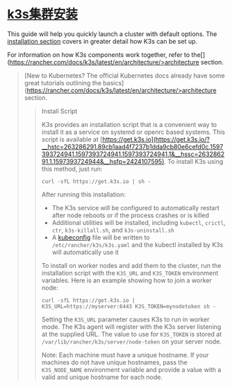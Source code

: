 # [k3s集群安装](https://rancher.com/docs/k3s/latest/en/quick-start/)


This guide will help you quickly launch a cluster with default options. The [installation section](https://rancher.comen/installation) covers in greater detail how K3s can be set up.

For information on how K3s components work together, refer to the[](https://rancher.com/docs/k3s/latest/en/architecture/>architecture section.</a></p>

<blockquote class=)

[New to Kubernetes? The official Kubernetes docs already have some great tutorials outlining the basics](https://rancher.com/docs/k3s/latest/en/architecture/>architecture section.</a></p>

<blockquote class=) [here](https://kubernetes.io/docs/tutorials/kubernetes-basics/).

Install Script
--------------

K3s provides an installation script that is a convenient way to install it as a service on systemd or openrc based systems. This script is available at [https://get.k3s.io](https://get.k3s.io/?__hstc=263286291.89cb1aad4f7237b1dda9cb80e6cefd0c.1597393724941.1597393724941.1597393724941.1&__hssc=263286291.1.1597393724944&__hsfp=2424107595). To install K3s using this method, just run:

    curl -sfL https://get.k3s.io | sh -

After running this installation:

*   The K3s service will be configured to automatically restart after node reboots or if the process crashes or is killed
*   Additional utilities will be installed, including `kubectl`, `crictl`, `ctr`, `k3s-killall.sh`, and `k3s-uninstall.sh`
*   A [kubeconfig](https://kubernetes.io/docs/concepts/configuration/organize-cluster-access-kubeconfig/) file will be written to `/etc/rancher/k3s/k3s.yaml` and the kubectl installed by K3s will automatically use it

To install on worker nodes and add them to the cluster, run the installation script with the `K3S_URL` and `K3S_TOKEN` environment variables. Here is an example showing how to join a worker node:

    curl -sfL https://get.k3s.io | K3S_URL=https://myserver:6443 K3S_TOKEN=mynodetoken sh -

Setting the `K3S_URL` parameter causes K3s to run in worker mode. The K3s agent will register with the K3s server listening at the supplied URL. The value to use for `K3S_TOKEN` is stored at `/var/lib/rancher/k3s/server/node-token` on your server node.

Note: Each machine must have a unique hostname. If your machines do not have unique hostnames, pass the `K3S_NODE_NAME` environment variable and provide a value with a valid and unique hostname for each node.
